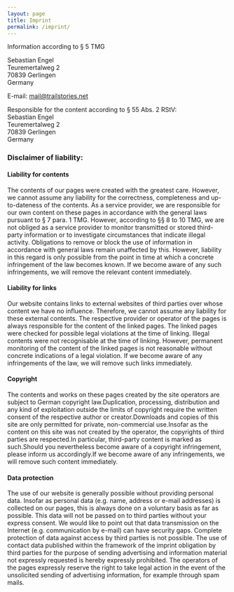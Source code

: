 ```yaml
---
layout: page
title: Imprint
permalink: /imprint/
---
```


Information according to § 5 TMG

Sebastian Engel  
Teuremertalweg 2  
70839 Gerlingen  
Germany

E-mail: [mail@trailstories.net](mailto:mail@trailstories.net)


Responsible for the content according to § 55 Abs. 2 RStV:  
Sebastian Engel  
Teuremertalweg 2  
70839 Gerlingen  
Germany

### Disclaimer of liability:

#### Liability for contents

The contents of our pages were created with the greatest care. However, we cannot assume any liability for the correctness, completeness and up-to-dateness of the contents. As a service provider, we are responsible for our own content on these pages in accordance with the general laws pursuant to § 7 para. 1 TMG. However, according to §§ 8 to 10 TMG, we are not obliged as a service provider to monitor transmitted or stored third-party information or to investigate circumstances that indicate illegal activity. Obligations to remove or block the use of information in accordance with general laws remain unaffected by this. However, liability in this regard is only possible from the point in time at which a concrete infringement of the law becomes known. If we become aware of any such infringements, we will remove the relevant content immediately.

#### Liability for links

Our website contains links to external websites of third parties over whose content we have no influence. Therefore, we cannot assume any liability for these external contents. The respective provider or operator of the pages is always responsible for the content of the linked pages. The linked pages were checked for possible legal violations at the time of linking. Illegal contents were not recognisable at the time of linking. However, permanent monitoring of the content of the linked pages is not reasonable without concrete indications of a legal violation. If we become aware of any infringements of the law, we will remove such links immediately.

#### Copyright

The contents and works on these pages created by the site operators are subject to German copyright law.Duplication, processing, distribution and any kind of exploitation outside the limits of copyright require the written consent of the respective author or creator.Downloads and copies of this site are only permitted for private, non-commercial use.Insofar as the content on this site was not created by the operator, the copyrights of third parties are respected.In particular, third-party content is marked as such.Should you nevertheless become aware of a copyright infringement, please inform us accordingly.If we become aware of any infringements, we will remove such content immediately.

#### Data protection

The use of our website is generally possible without providing personal data. Insofar as personal data (e.g. name, address or e-mail addresses) is collected on our pages, this is always done on a voluntary basis as far as possible. This data will not be passed on to third parties without your express consent.
We would like to point out that data transmission on the Internet (e.g. communication by e-mail) can have security gaps. Complete protection of data against access by third parties is not possible.
The use of contact data published within the framework of the imprint obligation by third parties for the purpose of sending advertising and information material not expressly requested is hereby expressly prohibited. The operators of the pages expressly reserve the right to take legal action in the event of the unsolicited sending of advertising information, for example through spam mails.